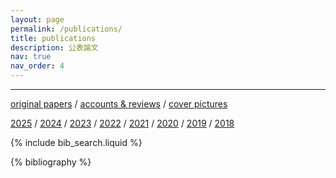 ```yaml
---
layout: page
permalink: /publications/
title: publications
description: 公表論文
nav: true
nav_order: 4
---
```


<hr/>

[original papers](https://wongzit.github.io/publications/oripap/) / [accounts & reviews](https://wongzit.github.io/publications/reviews/) / [cover pictures](https://wongzit.github.io/publications/cover/)

[2025](https://wongzit.github.io/publications/2025/) / [2024](https://wongzit.github.io/publications/2024/) / [2023](https://wongzit.github.io/publications/2023/) / [2022](https://wongzit.github.io/publications/2022/) / [2021](https://wongzit.github.io/publications/2021/) / [2020](https://wongzit.github.io/publications/2020/) / [2019](https://wongzit.github.io/publications/2019/) / [2018](https://wongzit.github.io/publications/2018/)

<!-- _pages/publications.md -->

<!-- Bibsearch Feature -->

{% include bib_search.liquid %}

<div class="publications">

{% bibliography %}

</div>
